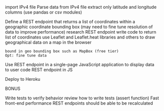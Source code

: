 import IPv4 file
Parse data from IPv4 file
    extract only latitude and longitude columns
        (use pandas or csv modules)

Define a REST endpoint that returns a list of coordinates within a geographic coordinate bounding box (may need to fine tune resolution of data to improve performance) 
	research REST endpoint
	write code to return list of coordinates
		use Leaflet and Leaflet.heat libraries and others to draw geographical data on a map in the browser

	bound in geo bounding box such as MapBox (free tier)
	Opt: fine tune data

Use REST endpoint in a single-page JavaScript application to display data to user
	code REST endpoint in JS

Deploy to Heroku

BONUS

Write tests to verify behavior
	review how to write tests (assert function)
Fast front-end performance
REST endpoints should be able to be recalculated
